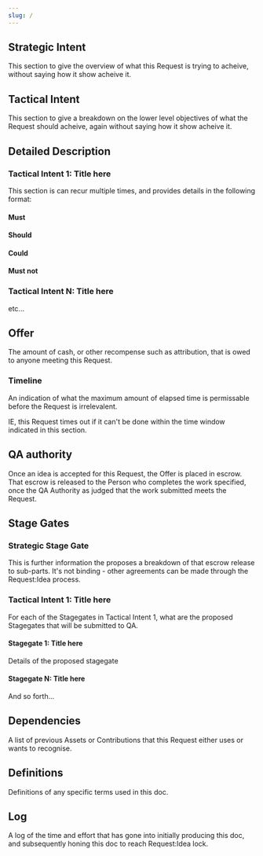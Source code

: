 ```yaml
---
slug: /
---
```


## Strategic Intent

<insert NFT>

This section to give the overview of what this Request is trying to acheive, without saying how it show acheive it.

## Tactical Intent

This section to give a breakdown on the lower level objectives of what the Request should acheive, again without saying how it show acheive it.

## Detailed Description

### Tactical Intent 1: Title here

This section is can recur multiple times, and provides details in the following format:

#### Must



#### Should



#### Could



#### Must not

### Tactical Intent N: Title here

etc...



## Offer

The amount of cash, or other recompense such as attribution, that is owed to anyone meeting this Request.


### Timeline

An indication of what the maximum amount of elapsed time is permissable before the Request is irrelevalent. 

IE, this Request times out if it can't be done within the time window indicated in this section.

## QA authority

Once an idea is accepted for this Request, the Offer is placed in escrow.  That escrow is released to the Person who completes the work specified, once the QA Authority as judged that the work submitted meets the Request.

## Stage Gates

### Strategic Stage Gate

This is further information the proposes a breakdown of that escrow release to sub-parts.  It's not binding - other agreements can be made through the Request:Idea process.

### Tactical Intent 1: Title here

For each of the Stagegates in Tactical Intent 1, what are the proposed Stagegates that will be submitted to QA.

#### Stagegate 1: Title here

Details of the proposed stagegate

#### Stagegate N: Title here

And so forth...

## Dependencies

A list of previous Assets or Contributions that this Request either uses or wants to recognise.

## Definitions

Definitions of any specific terms used in this doc.

## Log

A log of the time and effort that has gone into initially producing this doc, and subsequently honing this doc to reach Request:Idea lock.

